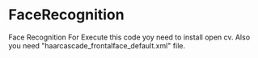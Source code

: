 # FaceRecognition
Face Recognition 
For Execute this code yoy need to install open cv.
Also you need "haarcascade_frontalface_default.xml" file.
